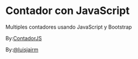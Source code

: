 # Contador con JavaScript

Multiples contadores usando JavaScript y Bootstrap


By:[ContadorJS](https://conter-js.netlify.app?target=_blank)

By:[@luisjairm](https://twitter.com/luisjairm_?target=_blank)
